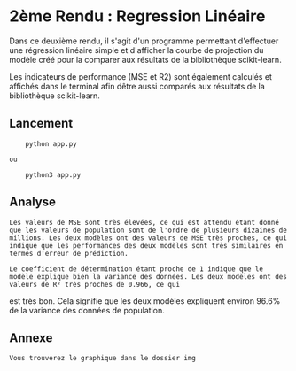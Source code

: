 # **2ème Rendu : Regression Linéaire**

Dans ce deuxième rendu, il s'agit d'un programme permettant d'effectuer une régression linéaire simple et d'afficher la courbe de projection du modèle créé pour la comparer aux résultats de la bibliothèque scikit-learn.

Les indicateurs de performance (MSE et R2) sont également calculés et affichés dans le terminal afin dêtre aussi comparés aux résultats de la bibliothèque scikit-learn.

## Lancement

```
	python app.py
```

    ou

```
	python3 app.py
```

## Analyse

    Les valeurs de MSE sont très élevées, ce qui est attendu étant donné que les valeurs de population sont de l'ordre de plusieurs dizaines de millions. Les deux modèles ont des valeurs de MSE très proches, ce qui indique que les performances des deux modèles sont très similaires en termes d'erreur de prédiction.

    Le coefficient de détermination étant proche de 1 indique que le modèle explique bien la variance des données. Les deux modèles ont des valeurs de R² très proches de 0.966, ce qui
est très bon. Cela signifie que les deux modèles expliquent environ 96.6% de la variance des données de population.

## Annexe

    Vous trouverez le graphique dans le dossier img
